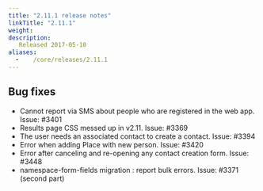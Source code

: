 ```yaml
---
title: "2.11.1 release notes"
linkTitle: "2.11.1"
weight:
description:
   Released 2017-05-10
aliases:
  -    /core/releases/2.11.1
---
```


## Bug fixes

- Cannot report via SMS about people who are registered in the web app. Issue: #3401
- Results page CSS messed up in v2.11. Issue: #3369
- The user needs an associated contact to create a contact. Issue: #3394
- Error when adding Place with new person. Issue: #3420
- Error after canceling and re-opening any contact creation form. Issue: #3448
- namespace-form-fields migration : report bulk errors. Issue: #3371 (second part)
